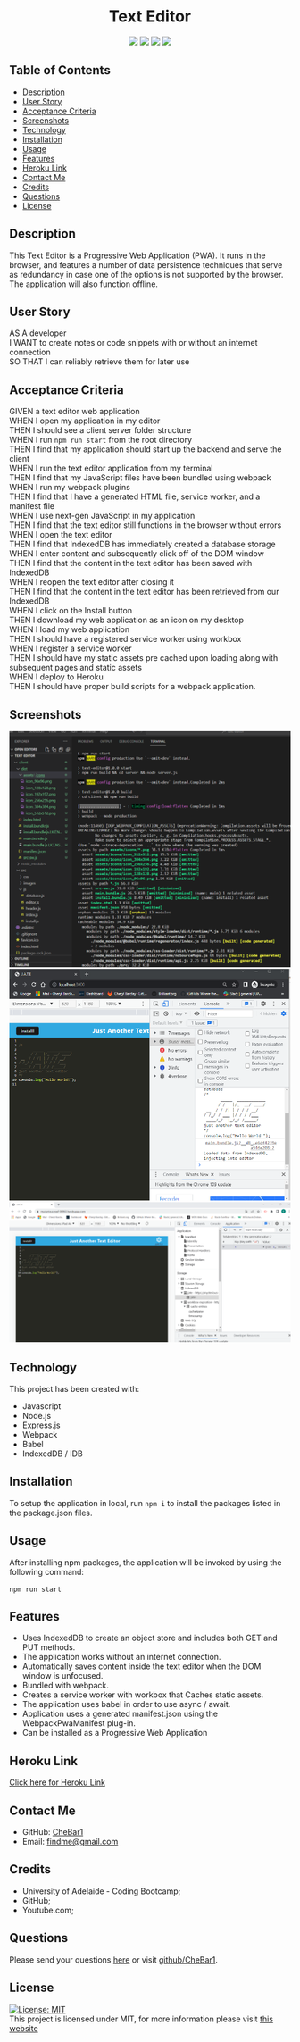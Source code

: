 <h1 align="center"> Text Editor </h1>

<p align="center">
    <img src="https://img.shields.io/github/repo-size/CheBar1/text-editor" />
    <img src="https://img.shields.io/github/languages/top/CheBar1/text-editor"  />
    <img src="https://img.shields.io/github/issues/CheBar1/text-editor" />
    <img src="https://img.shields.io/github/last-commit/CheBar1/text-editor" >
</p>

## Table of Contents
* [Description](#description)
* [User Story](#user-story)
* [Acceptance Criteria](#acceptance-criteria)
* [Screenshots](#screenshots)
* [Technology](#technology) 
* [Installation](#installation) 
* [Usage](#usage) 
* [Features](#features)
* [Heroku Link](#heroku-link)
* [Contact Me](#contact-me)
* [Credits](#credits) 
* [Questions](#questions)
* [License](#license)

## Description
This Text Editor is a Progressive Web Application (PWA). It runs in the browser, and features a number of data persistence techniques that serve as redundancy in case one of the options is not supported by the browser. The application will also function offline.
 
## User Story
AS A developer<br>
I WANT to create notes or code snippets with or without an internet connection<br>
SO THAT I can reliably retrieve them for later use<br>
 
## Acceptance Criteria
GIVEN a text editor web application<br>
WHEN I open my application in my editor<br>
THEN I should see a client server folder structure<br>
WHEN I run `npm run start` from the root directory<br>
THEN I find that my application should start up the backend and serve the client<br>
WHEN I run the text editor application from my terminal<br>
THEN I find that my JavaScript files have been bundled using webpack<br>
WHEN I run my webpack plugins<br>
THEN I find that I have a generated HTML file, service worker, and a manifest file<br>
WHEN I use next-gen JavaScript in my application<br>
THEN I find that the text editor still functions in the browser without errors<br>
WHEN I open the text editor<br>
THEN I find that IndexedDB has immediately created a database storage<br>
WHEN I enter content and subsequently click off of the DOM window<br>
THEN I find that the content in the text editor has been saved with IndexedDB<br>
WHEN I reopen the text editor after closing it<br>
THEN I find that the content in the text editor has been retrieved from our IndexedDB<br>
WHEN I click on the Install button<br>
THEN I download my web application as an icon on my desktop<br>
WHEN I load my web application<br>
THEN I should have a registered service worker using workbox<br>
WHEN I register a service worker<br>
THEN I should have my static assets pre cached upon loading along with subsequent pages and static assets<br>
WHEN I deploy to Heroku<br>
THEN I should have proper build scripts for a webpack application.

## Screenshots
![ScreenShot](./images/manifestCreated.png)
![ScreenShot](./images/jate-screenshot.png)
![ScreenShot](./images/heroku-deployment.png)

## Technology
This project has been created with:

- Javascript
- Node.js
- Express.js
- Webpack
- Babel
- IndexedDB / IDB

## Installation
To setup the application in local, run `npm i` to install the packages listed in the package.json files. 

## Usage
After installing npm packages, the application will be invoked by using the following command:

```
npm run start
```

## Features
* Uses IndexedDB to create an object store and includes both GET and PUT methods.
* The application works without an internet connection.
* Automatically saves content inside the text editor when the DOM window is unfocused. 
* Bundled with webpack.
* Creates a service worker with workbox that Caches static assets.
* The application uses babel in order to use async / await.
* Application uses a generated manifest.json using the WebpackPwaManifest plug-in.
* Can be installed as a Progressive Web Application

## Heroku Link
[Click here for Heroku Link](https://mysterious-reef-06963.herokuapp.com)
 
## Contact Me
* GitHub: [CheBar1](https://github.com/CheBar1)
* Email: findme@gmail.com

## Credits
* University of Adelaide - Coding Bootcamp;
* GitHub;
* Youtube.com;

## Questions
Please send your questions [here](mailto:findme@gmail.com?subject=[GitHub]%20Dev%20Connect) or visit [github/CheBar1](https://github.com/CheBar1).

## License
[![License: MIT](https://img.shields.io/badge/License-MIT-yellow.svg)](https://opensource.org/licenses/MIT) <br>
This project is licensed under MIT, for more information please visit [this website](https://opensource.org/licenses/MIT)
